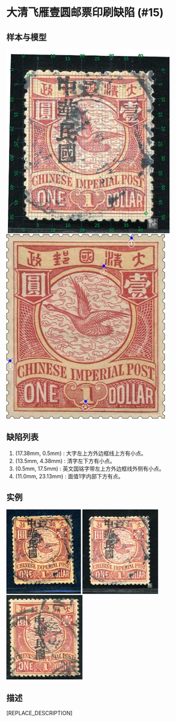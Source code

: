 # 大清飞雁壹圆邮票印刷缺陷 (#15)

## 样本与模型
<img src="sampling.png" height=480/> <img src="model.png" height=480/>

## 缺陷列表
1. (17.38mm, 0.5mm) :  大字左上方外边框线上方有小点。
1. (13.5mm, 4.38mm) :  清字左下方有小点。
1. (0.5mm, 17.5mm) :  英文国铭字带左上方外边框线外侧有小点。
1. (11.0mm, 23.13mm) :  面值1字内部下方有点。


## 实例
<img src="2009-07-08_00027296027A.jpg" height=220/> <img src="2013-07-03_00115723024A.jpg" height=220/> <img src="2015-02-15_00170247005A.jpg" height=220/> 


## 描述
[REPLACE_DESCRIPTION]
